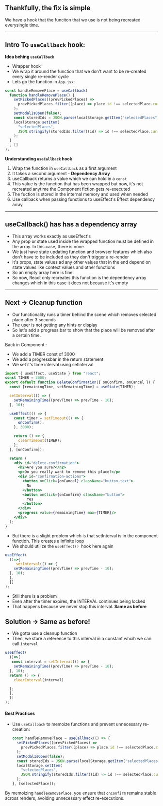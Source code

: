 ## Thankfully, the fix is simple 
We have a hook that the funciton that we use is not being recreated everysingle time. 

---

## Intro To `useCallback` hook:
**Idea behing `useCallback`**
- Wrapper hook 
- We wrap it around the function that we don't want to be re-created every single re-render cycle
- Lets go the function in `App.jsx`:
```jsx
const handleRemovePlace = useCallback(
  function handleRemovePlace() {
    setPickedPlaces((prevPickedPlaces) =>
      prevPickedPlaces.filter((place) => place.id !== selectedPlace.current)
    );
    setModalIsOpen(false);
    const storedIds = JSON.parse(localStorage.getItem("selectedPlaces")) || [];
    localStorage.setItem(
      "selectedPlaces",
      JSON.stringify(storedIds.filter((id) => id !== selectedPlace.current))
    );
  }
  , []
);
```
**Understanding `useCallback` hook**
1. Wrap the function in `useCallback` as a first argument
2. It takes a second argument - **Dependency Array**
3. useCallback returns a value which we can hold in a `const`
4. This value is the function that has been wrapped but now, it's not recreated anytime the Component fiction gets re-executed 
5. The fuction is stored in the internal memory and used when needed 
6. Use callback when passing functions to useEffect's Effect 
dependency array 

---

## useCallback() has has a **dependency array**
- This array works exactly as useEffect's 
- Any prop or state used inside the wrapped function must be defined in the array. In this case, there is none 
- We just have state updating function and browser features which also don't have to be included as they don't trigger a re-render 
- It's props, state values ad any other values that in the end depend on state values like context values and other functions 
- So an empty array here is fine. 
- So now, React only recreates this function is the dependency array changes which in this case it does not because it's empty 

---

## Next -> Cleanup function 
- Our functionality runs a timer behind the scene which removes selected place after 3 seconds 
- The user is not getting any hints or display 
- So let's add a progress bar to show that the place will be removed after a certain time. 

Back in <DeleteConfirmation> Component :
- We add a TIMER const of 3000 
- We add a progressbar in the return statement 
- We set it's time interval using setInterval:
```jsx
import { useEffect, useState } from "react";
const TIMER = 3000;
export default function DeleteConfirmation({ onConfirm, onCancel }) {
  const [remainingTime, setRemainingTime] = useState(TIMER);

  setInterval(() => {
    setRemainingTime((prevTime) => prevTime - 10);
  }, 10);

  useEffect(() => {
    const timer = setTimeout(() => {
      onConfirm();
    }, 3000);

    return () => {
      clearTimeout(TIMER);
    };
  }, [onConfirm]);

  return (
    <div id="delete-confirmation">
      <h2>Are you sure?</h2>
      <p>Do you really want to remove this place?</p>
      <div id="confirmation-actions">
        <button onClick={onCancel} className="button-text">
          No
        </button>
        <button onClick={onConfirm} className="button">
          Yes
        </button>
      </div>
      <progress value={remainingTime} max={TIMER}/>
    </div>
  );
}
```
- But there is a slight problem which is that setInterval is in the component function. This creates a infinite loop 
- We should utilize the `useEffect() `hook here again  
```jsx
useEffect(
  ()=>{
     setInterval(() => {
    setRemainingTime((prevTime) => prevTime - 10);
  }, 10);
  }, 
  []
);
```
- Still there is a problem 
- Even after the timer expires, the INTERVAL continues being locked 
- That happens because we never stop this interval. **Same as before**

## Solution -> Same as before! 
- We gotta use a cleanup function 
- Then, we store a reference to this interval in a constant whcih we can call `interval`


```jsx
useEffect(
  ()=>{
   const interval = setInterval(() => {
    setRemainingTime((prevTime) => prevTime - 10);
  }, 10);
  return () => {
    clearInterval(interval)

  };
  }, 
  []
);
```






















#### Best Practices
- Use `useCallback` to memoize functions and prevent unnecessary re-creation:
  ```jsx
  const handleRemovePlace = useCallback(() => {
    setPickedPlaces((prevPickedPlaces) =>
      prevPickedPlaces.filter((place) => place.id !== selectedPlace.current)
    );
    setModalIsOpen(false);
    const storedIds = JSON.parse(localStorage.getItem("selectedPlaces")) || [];
    localStorage.setItem(
      "selectedPlaces",
      JSON.stringify(storedIds.filter((id) => id !== selectedPlace.current))
    );
  }, [selectedPlace]);
  ```

By memoizing `handleRemovePlace`, you ensure that `onConfirm` remains stable across renders, avoiding unnecessary effect re-executions.